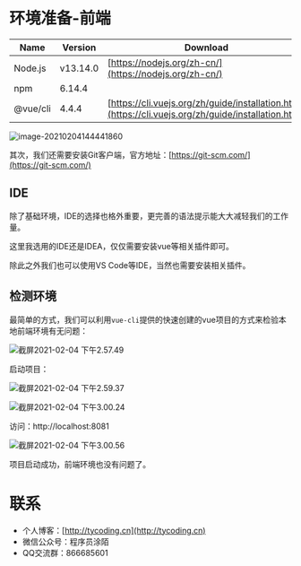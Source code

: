 # 环境准备-前端

| Name     | Version  | Download                                                     |
| -------- | -------- | ------------------------------------------------------------ |
| Node.js  | v13.14.0 | [https://nodejs.org/zh-cn/](https://nodejs.org/zh-cn/)       |
| npm      | 6.14.4   |                                                              |
| @vue/cli | 4.4.4    | [https://cli.vuejs.org/zh/guide/installation.html](https://cli.vuejs.org/zh/guide/installation.html) |

![image-20210204144441860](http://cdn.tycoding.cn/20210204144441.png)

其次，我们还需要安装Git客户端，官方地址：[https://git-scm.com/](https://git-scm.com/)

## IDE

除了基础环境，IDE的选择也格外重要，更完善的语法提示能大大减轻我们的工作量。

这里我选用的IDE还是IDEA，仅仅需要安装vue等相关插件即可。

除此之外我们也可以使用VS Code等IDE，当然也需要安装相关插件。

## 检测环境

最简单的方式，我们可以利用`vue-cli`提供的快速创建的vue项目的方式来检验本地前端环境有无问题：

![截屏2021-02-04 下午2.57.49](http://cdn.tycoding.cn/20210204145753.png)

启动项目：

![截屏2021-02-04 下午2.59.37](http://cdn.tycoding.cn/20210204145939.png)

![截屏2021-02-04 下午3.00.24](http://cdn.tycoding.cn/20210204150026.png)

访问：http://localhost:8081

![截屏2021-02-04 下午3.00.56](http://cdn.tycoding.cn/20210204150101.png)

项目启动成功，前端环境也没有问题了。

# 联系

- 个人博客：[http://tycoding.cn](http://tycoding.cn)
- 微信公众号：程序员涂陌
- QQ交流群：866685601
